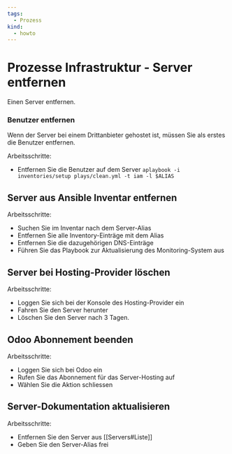 ```yaml
---
tags:
  - Prozess
kind:
  - howto
---
```

# Prozesse Infrastruktur - Server entfernen

Einen Server entfernen.

### Benutzer entfernen

Wenn der Server bei einem Drittanbieter gehostet ist, müssen Sie als erstes die Benutzer entfernen.

Arbeitsschritte:

* Entfernen Sie die Benutzer auf dem Server `aplaybook -i inventories/setup plays/clean.yml -t iam -l $ALIAS`

## Server aus Ansible Inventar entfernen

Arbeitsschritte:

* Suchen Sie im Inventar nach dem Server-Alias
* Entfernen Sie alle Inventory-Einträge mit dem Alias
* Entfernen Sie die dazugehörigen DNS-Einträge
* Führen Sie das Playbook zur Aktualisierung des Monitoring-System aus

## Server bei Hosting-Provider löschen

Arbeitsschritte:

* Loggen Sie sich bei der Konsole des Hosting-Provider ein
* Fahren Sie den Server herunter
* Löschen Sie den Server nach 3 Tagen.

## Odoo Abonnement beenden

Arbeitsschritte:

* Loggen Sie sich bei Odoo ein
* Rufen Sie das Abonnement für das Server-Hosting auf
* Wählen Sie die Aktion schliessen

## Server-Dokumentation aktualisieren

Arbeitsschritte:

* Entfernen Sie den Server aus [[Servers#Liste]]
* Geben Sie den Server-Alias frei
